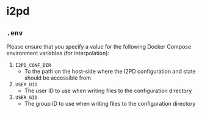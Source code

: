 i2pd
====


## `.env`

Please ensure that you specify a value for the following
Docker Compose environment variables (for interpolation):

1. `I2PD_CONF_DIR`
	* To the path on the host-side where the I2PD configuration
	and state should be accessible from
2. `USER_UID`
	* The user ID to use when writing files to the configuration
	directory
3. `USER_GID`
	* The group ID to use when writing files to the configuration
	directory
